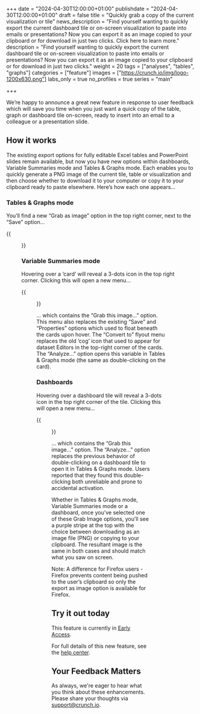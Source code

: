 +++
date = "2024-04-30T12:00:00+01:00"
publishdate = "2024-04-30T12:00:00+01:00"
draft = false
title = "Quickly grab a copy of the current visualization or tile"
news_description = "Find yourself wanting to quickly export the current dashboard tile or on-screen visualization to paste into emails or presentations? Now you can export it as an image copied to your clipboard or for download in just two clicks. Click here to learn more."
description = "Find yourself wanting to quickly export the current dashboard tile or on-screen visualization to paste into emails or presentations? Now you can export it as an image copied to your clipboard or for download in just two clicks."
weight = 20
tags = ["analyses", "tables", "graphs"]
categories = ["feature"]
images = ["https://crunch.io/img/logo-1200x630.png"]
labs_only = true
no_profiles = true
series = "main"

+++

We’re happy to announce a great new feature in response to user feedback which will save you time when you just want a quick copy of the table, graph or dashboard tile on-screen, ready to insert into an email to a colleague or a presentation slide.

## How it works

The existing export options for fully editable Excel tables and PowerPoint slides remain available, but now you have new options within dashboards, Variable Summaries mode and Tables & Graphs mode. Each enables you to quickly generate a PNG image of the current tile, table or visualization and then choose whether to download it to your computer or copy it to your clipboard ready to paste elsewhere. Here’s how each one appears…

### Tables & Graphs mode

You’ll find a new “Grab as image” option in the top right corner, next to the “Save” option…

{{<figure src="https://player-crunch-io.s3.amazonaws.com/help-crunch-io/screenshots/quick-copy-image-01.png" class="img-fluid max-width-img-md">}}

### Variable Summaries mode

Hovering over a ‘card’ will reveal a 3-dots icon in the top right corner. Clicking this will open a new menu…

{{<figure src="https://player-crunch-io.s3.amazonaws.com/help-crunch-io/screenshots/quick-copy-image-02.png" class="img-fluid max-width-img-md">}}

… which contains the “Grab this image…” option. This menu also replaces the existing “Save” and “Properties” options which used to float beneath the cards upon hover. The “Convert to” flyout menu replaces the old ‘cog’ icon that used to appear for dataset Editors in the top-right corner of the cards. The “Analyze…” option opens this variable in Tables & Graphs mode (the same as double-clicking on the card).

### Dashboards

Hovering over a dashboard tile will reveal a 3-dots icon in the top right corner of the tile. Clicking this will open a new menu…

{{<figure src="https://player-crunch-io.s3.amazonaws.com/help-crunch-io/screenshots/quick-copy-image-03.png" class="img-fluid max-width-img-md">}}

… which contains the “Grab this image…” option. The “Analyze…” option replaces the previous behavior of double-clicking on a dashboard tile to open it in Tables & Graphs mode. Users reported that they found this double-clicking both unreliable and prone to accidental activation.

Whether in Tables & Graphs mode, Variable Summaries mode or a dashboard, once you’ve selected one of these Grab Image options, you’ll see a purple stripe at the top with the choice between downloading as an image file (PNG) or copying to your clipboard. The resultant image is the same in both cases and should match what you saw on screen.

Note: A difference for Firefox users - Firefox prevents content being pushed to the user’s clipboard so only the export as image option is available for Firefox.

## Try it out today


This feature is currently in [Early Access](https://help.crunch.io/hc/en-us/articles/360040465331-How-to-enable-early-access).

For full details of this new feature, see the [help center](https://help.crunch.io/hc/en-us/articles/26115363807117-Quick-Copy-to-image-or-clipboard).

## Your Feedback Matters

As always, we're eager to hear what you think about these enhancements. Please share your thoughts via [support@crunch.io](mailto:support@crunch.io).